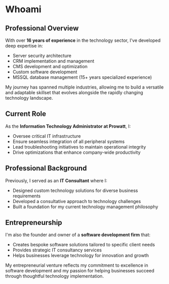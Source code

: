 # Whoami

## Professional Overview

With over **16 years of experience** in the technology sector, I've developed deep expertise in:
- Server security architecture
- CRM implementation and management 
- CMS development and optimization
- Custom software development
- MSSQL database management (15+ years specialized experience)

My journey has spanned multiple industries, allowing me to build a versatile and adaptable skillset that evolves alongside the rapidly changing technology landscape.

## Current Role

As the **Information Technology Administrator at Prowatt**, I:
- Oversee critical IT infrastructure
- Ensure seamless integration of all peripheral systems
- Lead troubleshooting initiatives to maintain operational integrity
- Drive optimizations that enhance company-wide productivity

## Professional Background

Previously, I served as an **IT Consultant** where I:
- Designed custom technology solutions for diverse business requirements
- Developed a consultative approach to technology challenges
- Built a foundation for my current technology management philosophy

## Entrepreneurship

I'm also the founder and owner of a **software development firm** that:
- Creates bespoke software solutions tailored to specific client needs
- Provides strategic IT consultancy services
- Helps businesses leverage technology for innovation and growth

My entrepreneurial venture reflects my commitment to excellence in software development and my passion for helping businesses succeed through thoughtful technology implementation.
